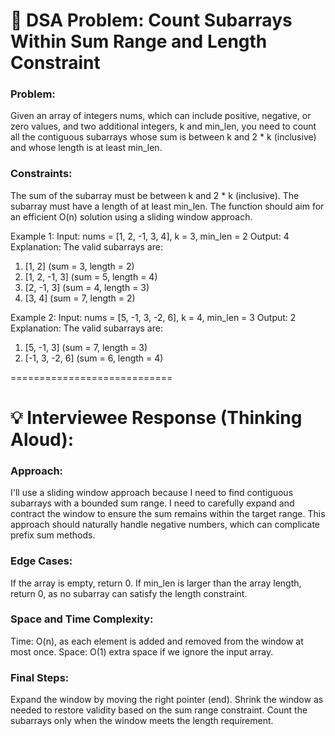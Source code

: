 # 📌 DSA Problem: Count Subarrays Within Sum Range and Length Constraint

### Problem:
Given an array of integers nums, which can include positive, negative, or zero values, and two additional integers, k and min_len, you need to count all the contiguous subarrays whose sum is between k and 2 * k (inclusive) and whose length is at least min_len.

### Constraints:
The sum of the subarray must be between k and 2 * k (inclusive).
The subarray must have a length of at least min_len.
The function should aim for an efficient O(n) solution using a sliding window approach.

Example 1:
Input: nums = [1, 2, -1, 3, 4], k = 3, min_len = 2
Output: 4
Explanation:
The valid subarrays are:
  1. [1, 2] (sum = 3, length = 2)
  2. [1, 2, -1, 3] (sum = 5, length = 4)
  3. [2, -1, 3] (sum = 4, length = 3)
  4. [3, 4] (sum = 7, length = 2)

Example 2:
Input: nums = [5, -1, 3, -2, 6], k = 4, min_len = 3
Output: 2
Explanation:
The valid subarrays are:
  1. [5, -1, 3] (sum = 7, length = 3)
  2. [-1, 3, -2, 6] (sum = 6, length = 4)



============================


# 💡 Interviewee Response (Thinking Aloud):

### Approach:
I'll use a sliding window approach because I need to find contiguous subarrays with a bounded sum range.
I need to carefully expand and contract the window to ensure the sum remains within the target range.
This approach should naturally handle negative numbers, which can complicate prefix sum methods.

### Edge Cases:
If the array is empty, return 0.
If min_len is larger than the array length, return 0, as no subarray can satisfy the length constraint.

### Space and Time Complexity:
Time: O(n), as each element is added and removed from the window at most once.
Space: O(1) extra space if we ignore the input array.

### Final Steps:
Expand the window by moving the right pointer (end).
Shrink the window as needed to restore validity based on the sum range constraint.
Count the subarrays only when the window meets the length requirement.